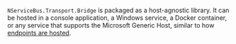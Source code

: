 `NServiceBus.Transport.Bridge` is packaged as a host-agnostic library. It can be hosted in a console application, a Windows service, a Docker container, or any service that supports the Microsoft Generic Host, similar to how [endpoints are hosted](/nservicebus/hosting/selecting.md).